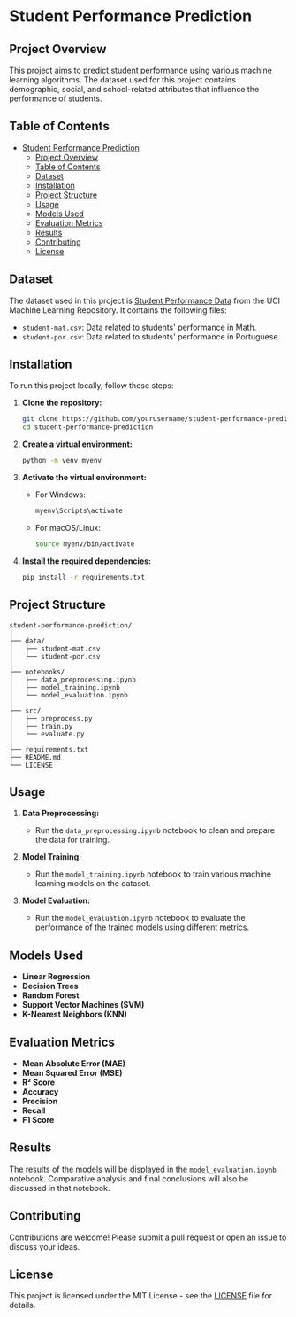 
# Student Performance Prediction

## Project Overview

This project aims to predict student performance using various machine learning algorithms. The dataset used for this project contains demographic, social, and school-related attributes that influence the performance of students.

## Table of Contents

- [Student Performance Prediction](#student-performance-prediction)
  - [Project Overview](#project-overview)
  - [Table of Contents](#table-of-contents)
  - [Dataset](#dataset)
  - [Installation](#installation)
  - [Project Structure](#project-structure)
  - [Usage](#usage)
  - [Models Used](#models-used)
  - [Evaluation Metrics](#evaluation-metrics)
  - [Results](#results)
  - [Contributing](#contributing)
  - [License](#license)

## Dataset

The dataset used in this project is [Student Performance Data](https://archive.ics.uci.edu/ml/datasets/Student+Performance) from the UCI Machine Learning Repository. It contains the following files:

- `student-mat.csv`: Data related to students' performance in Math.
- `student-por.csv`: Data related to students' performance in Portuguese.

## Installation

To run this project locally, follow these steps:

1. **Clone the repository:**
   ```bash
   git clone https://github.com/yourusername/student-performance-prediction.git
   cd student-performance-prediction
   ```

2. **Create a virtual environment:**
   ```bash
   python -m venv myenv
   ```

3. **Activate the virtual environment:**
   - For Windows:
     ```bash
     myenv\Scripts\activate
     ```
   - For macOS/Linux:
     ```bash
     source myenv/bin/activate
     ```

4. **Install the required dependencies:**
   ```bash
   pip install -r requirements.txt
   ```

## Project Structure

```plaintext
student-performance-prediction/
│
├── data/
│   ├── student-mat.csv
│   └── student-por.csv
│
├── notebooks/
│   ├── data_preprocessing.ipynb
│   ├── model_training.ipynb
│   └── model_evaluation.ipynb
│
├── src/
│   ├── preprocess.py
│   ├── train.py
│   └── evaluate.py
│
├── requirements.txt
├── README.md
└── LICENSE
```

## Usage

1. **Data Preprocessing:**
   - Run the `data_preprocessing.ipynb` notebook to clean and prepare the data for training.

2. **Model Training:**
   - Run the `model_training.ipynb` notebook to train various machine learning models on the dataset.

3. **Model Evaluation:**
   - Run the `model_evaluation.ipynb` notebook to evaluate the performance of the trained models using different metrics.

## Models Used

- **Linear Regression**
- **Decision Trees**
- **Random Forest**
- **Support Vector Machines (SVM)**
- **K-Nearest Neighbors (KNN)**

## Evaluation Metrics

- **Mean Absolute Error (MAE)**
- **Mean Squared Error (MSE)**
- **R² Score**
- **Accuracy**
- **Precision**
- **Recall**
- **F1 Score**

## Results

The results of the models will be displayed in the `model_evaluation.ipynb` notebook. Comparative analysis and final conclusions will also be discussed in that notebook.

## Contributing

Contributions are welcome! Please submit a pull request or open an issue to discuss your ideas.

## License

This project is licensed under the MIT License - see the [LICENSE](LICENSE) file for details.
